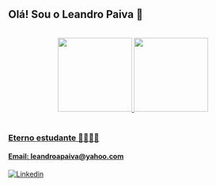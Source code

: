 ## Olá! Sou o Leandro Paiva 👋

</br>

<div align="center">

  <a href="https://github.com/oleandropaiva">
  
  <img height="150em" src="https://github-readme-stats.vercel.app/api?username=oleandropaiva&show_icons=true&theme=react&include_all_commits=true&count_private=true"/>
  
  <img height="150em" src="https://github-readme-stats.vercel.app/api/top-langs/?username=oleandropaiva&layout=compact&langs_count=7&theme=react"/> 
</div>
  
<br/>
<!--
 🌱   Estudante de Desenvolvimento de Software Web na Trybe.
 
 ✅   Fundamentos do Desenvolvimento Web (Unix & Bash, Git, JS básico & DOM, HTML & CSS, JS ES6, Higher Order Functions e Testes Unitários)
 
 ✅   Desenvolvimento Front-end (React, incluindo Componentes, Estado e Eventos, Componentes Controlados, Ciclo de Vida, Router, Testes com RTL, Redux com React, Context API e React Hooks)
 
  :hourglass_flowing_sand: Desenvolvimento Back-end
  
  :hourglass_flowing_sand: Ciência da Computação


<div style="display: inline_block">
  <br/>
  <img align="center" alt="html5" src="https://img.shields.io/badge/HTML5-E34F26?style=for-the-badge&logo=html5&logoColor=white" />
  <img align="center" alt="css" src="https://img.shields.io/badge/CSS-239120?&style=for-the-badge&logo=css3&logoColor=white" />
  <img align="center" alt="javaScript" src="https://img.shields.io/badge/JavaScript-F7DF1E?style=for-the-badge&logo=javascript&logoColor=black" />
  <img align="center" alt="react" src="https://img.shields.io/badge/React-20232A?style=for-the-badge&logo=react&logoColor=61DAFB" />
  <img align="center" alt="redux" src="https://img.shields.io/badge/Redux-593D88?style=for-the-badge&logo=redux&logoColor=white" />
  <img align="center" alt="jest" src="https://img.shields.io/badge/Jest-323330?style=for-the-badge&logo=Jest&logoColor=white" />
  </div>

  <br/>
-->
 

### Eterno estudante 🏋🏽‍♂️🚀
#### Email: leandroapaiva@yahoo.com
[![Linkedin](https://img.shields.io/badge/LinkedIn-0077B5?style=for-the-badge&logo=linkedin&logoColor=white)](https://www.linkedin.com/in/leandroapaiva/)
